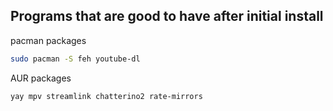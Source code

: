## Programs that are good to have after initial install
pacman packages
```sh
sudo pacman -S feh youtube-dl
```
AUR packages
```sh
yay mpv streamlink chatterino2 rate-mirrors
```
